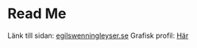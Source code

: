 # Read Me
Länk till sidan: [egilswenningleyser.se](http://egilswenningleyser.se)
Grafisk profil: [Här](verksamhetsbeskrivning-och-grafisk-profil.pdf)